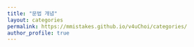 ```yaml
---
title: "문법 개념"
layout: categories
permalink: https://mmistakes.github.io/v4uChoi/categories/
author_profile: true
---
```

